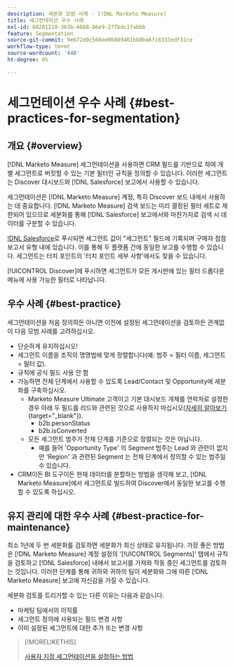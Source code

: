 ```yaml
---
description: 세분화 모범 사례 - [!DNL Marketo Measure]
title: 세그먼테이션 우수 사례
exl-id: 68281210-383b-4688-86e9-27fbdc1fabbb
feature: Segmentation
source-git-commit: 9e672d0c568ee0b889461bb8ba6fc6333edf31ce
workflow-type: tm+mt
source-wordcount: '448'
ht-degree: 0%

---
```


# 세그먼테이션 우수 사례 {#best-practices-for-segmentation}

## 개요 {#overview}

[!DNL Marketo Measure] 세그먼테이션을 사용하면 CRM 필드를 기반으로 하여 개별 세그먼트로 버킷할 수 있는 기본 필터인 규칙을 정의할 수 있습니다. 이러한 세그먼트는 Discover 대시보드와 [!DNL Salesforce] 보고에서 사용할 수 있습니다.

세그먼테이션은 [!DNL Marketo Measure] 계정, 특히 Discover 보드 내에서 사용하는 데 중요합니다. [!DNL Marketo Measure] 검색 보드는 미리 결정된 필터 세트로 제한되어 있으므로 세분화를 통해 [!DNL Salesforce] 보고에서와 마찬가지로 검색 시 데이터를 구분할 수 있습니다.

[!DNL Salesforce](으)로 푸시되면 세그먼트 값이 &quot;세그먼트&quot; 필드에 기록되며 구매자 접점 보고서 유형 내에 있습니다. 이를 통해 두 플랫폼 간에 동일한 보고를 수행할 수 있습니다. 세그먼트는 터치 포인트의 &#39;터치 포인트 세부 사항&#39;에서도 찾을 수 있습니다.

[!UICONTROL Discover]에 푸시하면 세그먼트가 모든 게시판에 있는 필터 드롭다운 메뉴에 사용 가능한 필터로 나타납니다.

## 우수 사례 {#best-practice}

세그먼테이션을 처음 정의하든 아니면 이전에 설정된 세그먼테이션을 검토하든 관계없이 다음 모범 사례를 고려하십시오.

* 단순하게 유지하십시오!
* 세그먼트 이름을 조직의 명명법에 맞게 정렬합니다(예: 범주 = 필터 이름, 세그먼트 = 필터 값).
* 규칙에 공식 필드 사용 안 함
* 가능하면 전체 단계에서 사용할 수 있도록 Lead/Contact 및 Opportunity에 세분화를 구축하십시오.
   * Marketo Measure Ultimate 고객이고 기본 대시보드 개체를 연락처로 설정한 경우 아래 두 필드를 리드와 관련된 것으로 사용하지 마십시오([자세히 알아보기](/help/marketo-measure-ultimate/data-integrity-requirement.md){target="_blank"}).
      * b2b.personStatus
      * b2b.isConverted
   * 모든 세그먼트 범주가 전체 단계를 기준으로 정렬되는 것은 아닙니다.
      * 예를 들어 &#39;Opportunity Type&#39; 의 Segment 범주는 Lead 와 관련이 없지만 &#39;Region&#39; 과 관련된 Segment 는 전체 단계에서 정의할 수 있는 범주일 수 있습니다.
* CRM이든 BI 도구이든 현재 데이터를 분할하는 방법을 생각해 보고, [!DNL Marketo Measure]에서 세그먼트로 빌드하여 Discover에서 동일한 보고를 수행할 수 있도록 하십시오.

## 유지 관리에 대한 우수 사례 {#best-practice-for-maintenance}

최소 1년에 두 번 세분화를 검토하면 세분화가 최신 상태로 유지됩니다. 가장 좋은 방법은 [!DNL Marketo Measure] 계정 설정의 &#39;[!UICONTROL Segments]&#39; 탭에서 규칙을 검토하고 [!DNL Salesforce] 내에서 보고서를 가져와 작동 중인 세그먼트를 검토하는 것입니다. 이러한 단계를 통해 귀하와 귀하의 팀이 세분화와 그에 따른 [!DNL Marketo Measure] 보고에 자신감을 가질 수 있습니다.

세분화 검토를 트리거할 수 있는 다른 이유는 다음과 같습니다.

* 마케팅 팀에서의 이직률
* 세그먼트 정의에 사용되는 필드 변경 사항
* 이미 설정된 세그먼트에 대한 추가 또는 변경 사항

>[!MORELIKETHIS]
>
>[사용자 지정 세그먼테이션을 설정하는 방법](/help/advanced-marketo-measure-features/segmentation/custom-segmentation.md)
